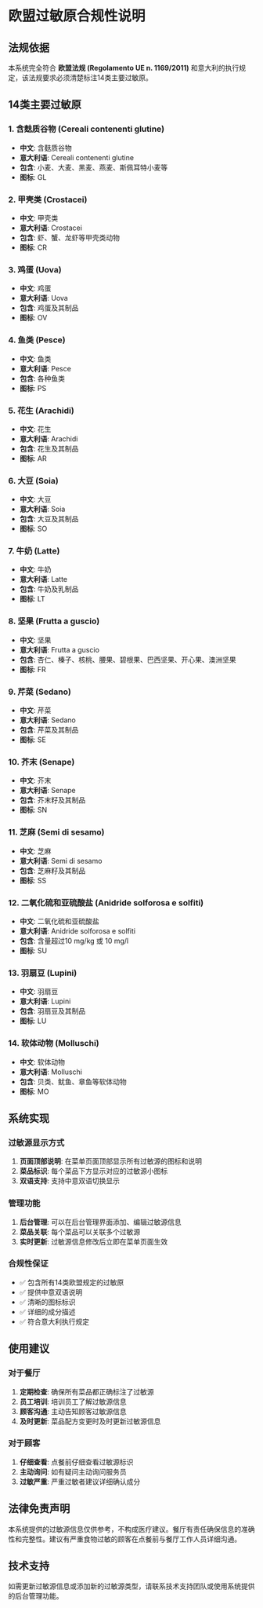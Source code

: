 # 欧盟过敏原合规性说明

## 法规依据

本系统完全符合 **欧盟法规 (Regolamento UE n. 1169/2011)** 和意大利的执行规定，该法规要求必须清楚标注14类主要过敏原。

## 14类主要过敏原

### 1. 含麸质谷物 (Cereali contenenti glutine)
- **中文**: 含麸质谷物
- **意大利语**: Cereali contenenti glutine
- **包含**: 小麦、大麦、黑麦、燕麦、斯佩耳特小麦等
- **图标**: GL

### 2. 甲壳类 (Crostacei)
- **中文**: 甲壳类
- **意大利语**: Crostacei
- **包含**: 虾、蟹、龙虾等甲壳类动物
- **图标**: CR

### 3. 鸡蛋 (Uova)
- **中文**: 鸡蛋
- **意大利语**: Uova
- **包含**: 鸡蛋及其制品
- **图标**: OV

### 4. 鱼类 (Pesce)
- **中文**: 鱼类
- **意大利语**: Pesce
- **包含**: 各种鱼类
- **图标**: PS

### 5. 花生 (Arachidi)
- **中文**: 花生
- **意大利语**: Arachidi
- **包含**: 花生及其制品
- **图标**: AR

### 6. 大豆 (Soia)
- **中文**: 大豆
- **意大利语**: Soia
- **包含**: 大豆及其制品
- **图标**: SO

### 7. 牛奶 (Latte)
- **中文**: 牛奶
- **意大利语**: Latte
- **包含**: 牛奶及乳制品
- **图标**: LT

### 8. 坚果 (Frutta a guscio)
- **中文**: 坚果
- **意大利语**: Frutta a guscio
- **包含**: 杏仁、榛子、核桃、腰果、碧根果、巴西坚果、开心果、澳洲坚果
- **图标**: FR

### 9. 芹菜 (Sedano)
- **中文**: 芹菜
- **意大利语**: Sedano
- **包含**: 芹菜及其制品
- **图标**: SE

### 10. 芥末 (Senape)
- **中文**: 芥末
- **意大利语**: Senape
- **包含**: 芥末籽及其制品
- **图标**: SN

### 11. 芝麻 (Semi di sesamo)
- **中文**: 芝麻
- **意大利语**: Semi di sesamo
- **包含**: 芝麻籽及其制品
- **图标**: SS

### 12. 二氧化硫和亚硫酸盐 (Anidride solforosa e solfiti)
- **中文**: 二氧化硫和亚硫酸盐
- **意大利语**: Anidride solforosa e solfiti
- **包含**: 含量超过10 mg/kg 或 10 mg/l
- **图标**: SU

### 13. 羽扇豆 (Lupini)
- **中文**: 羽扇豆
- **意大利语**: Lupini
- **包含**: 羽扇豆及其制品
- **图标**: LU

### 14. 软体动物 (Molluschi)
- **中文**: 软体动物
- **意大利语**: Molluschi
- **包含**: 贝类、鱿鱼、章鱼等软体动物
- **图标**: MO

## 系统实现

### 过敏源显示方式
1. **页面顶部说明**: 在菜单页面顶部显示所有过敏源的图标和说明
2. **菜品标识**: 每个菜品下方显示对应的过敏源小图标
3. **双语支持**: 支持中意双语切换显示

### 管理功能
1. **后台管理**: 可以在后台管理界面添加、编辑过敏源信息
2. **菜品关联**: 每个菜品可以关联多个过敏源
3. **实时更新**: 过敏源信息修改后立即在菜单页面生效

### 合规性保证
- ✅ 包含所有14类欧盟规定的过敏原
- ✅ 提供中意双语说明
- ✅ 清晰的图标标识
- ✅ 详细的成分描述
- ✅ 符合意大利执行规定

## 使用建议

### 对于餐厅
1. **定期检查**: 确保所有菜品都正确标注了过敏源
2. **员工培训**: 培训员工了解过敏源信息
3. **顾客沟通**: 主动告知顾客过敏源信息
4. **及时更新**: 菜品配方变更时及时更新过敏源信息

### 对于顾客
1. **仔细查看**: 点餐前仔细查看过敏源标识
2. **主动询问**: 如有疑问主动询问服务员
3. **过敏严重**: 严重过敏者建议详细确认成分

## 法律免责声明

本系统提供的过敏源信息仅供参考，不构成医疗建议。餐厅有责任确保信息的准确性和完整性。建议有严重食物过敏的顾客在点餐前与餐厅工作人员详细沟通。

## 技术支持

如需更新过敏源信息或添加新的过敏源类型，请联系技术支持团队或使用系统提供的后台管理功能。